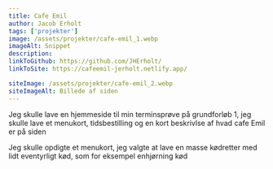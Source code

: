 ```yaml
---
title: Cafe Emil
author: Jacob Erholt
tags: ['projekter']
image: /assets/projekter/cafe-emil_1.webp
imageAlt: Snippet
description: 
linkToGithub: https://github.com/JHErholt/
linkToSite: https://cafeemil-jerholt.netlify.app/

siteImage: /assets/projekter/cafe-emil_2.webp
siteImageAlt: Billede af siden
---
```

<p>Jeg skulle lave en hjemmeside til min terminsprøve på grundforløb 1, jeg skulle lave et menukort, tidsbestilling og en kort beskrivlse af hvad cafe Emil er på siden</p>

<p>Jeg skulle opdigte et menukort, jeg valgte at lave en masse kødretter med lidt eventyrligt kød, som for eksempel enhjørning kød</p>

<p></p>